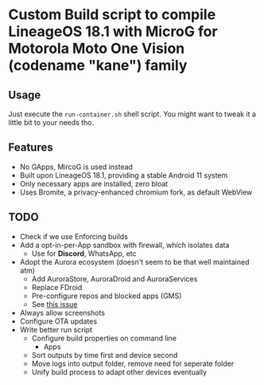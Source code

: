# Custom Build script to compile LineageOS 18.1 with MicroG for Motorola Moto One Vision (codename "kane") family

## Usage
Just execute the `run-container.sh` shell script. You might want to tweak it a little bit to your needs tho.

## Features
- No GApps, MircoG is used instead
- Built upon LineageOS 18.1, providing a stable Android 11 system
- Only necessary apps are installed, zero bloat
- Uses Bromite, a privacy-enhanced chromium fork, as default WebView

## TODO
- Check if we use Enforcing builds
- Add a opt-in-per-App sandbox with firewall, which isolates data
    - Use for **Discord**, WhatsApp, etc
- Adopt the Aurora ecosystem (doesn't seem to be that well maintained atm)
    - Add AuroraStore, AuroraDroid and AuroraServices
    - Replace FDroid
    - Pre-configure repos and blocked apps (GMS)
    - See [this issue](https://gitlab.com/CalyxOS/calyxos/-/issues/705)
- Always allow screenshots
- Configure OTA updates
- Write better run script
    - Configure build properties on command line
        - Apps
    - Sort outputs by time first and device second
    - Move logs into output folder, remove need for seperate folder
    - Unify build process to adapt other devices eventually
